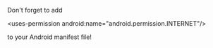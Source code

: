 Don't forget to add 

\<uses-permission android:name="android.permission.INTERNET"/>

to your Android manifest file!
